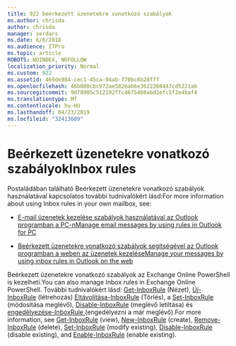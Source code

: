 ```yaml
---
title: 922 beérkezett üzenetekre vonatkozó szabályok
ms.author: chrisda
author: chrisda
manager: serdars
ms.date: 6/6/2018
ms.audience: ITPro
ms.topic: article
ROBOTS: NOINDEX, NOFOLLOW
localization_priority: Normal
ms.custom: 922
ms.assetid: 469de984-cec1-45ca-94ab-f70bc6b28fff
ms.openlocfilehash: 46b080cbc972ae5826ab6e3622308447cd5221ab
ms.sourcegitcommit: 9d78905c512192ffc4675468abd2efc5f2e4baf4
ms.translationtype: MT
ms.contentlocale: hu-HU
ms.lasthandoff: 04/23/2019
ms.locfileid: "32413689"
---
```

# <a name="inbox-rules"></a><span data-ttu-id="7086e-102">Beérkezett üzenetekre vonatkozó szabályok</span><span class="sxs-lookup"><span data-stu-id="7086e-102">Inbox rules</span></span>

<span data-ttu-id="7086e-103">Postaládában található Beérkezett üzenetekre vonatkozó szabályok használatával kapcsolatos további tudnivalókért lásd:</span><span class="sxs-lookup"><span data-stu-id="7086e-103">For more information about using Inbox rules in your own mailbox, see:</span></span>

- [<span data-ttu-id="7086e-104">E-mail üzenetek kezelése szabályok használatával az Outlook programban a PC-n</span><span class="sxs-lookup"><span data-stu-id="7086e-104">Manage email messages by using rules in Outlook for PC</span></span>](https://support.office.com/article/c24f5dea-9465-4df4-ad17-a50704d66c59.aspx)

- [<span data-ttu-id="7086e-105">Beérkezett üzenetekre vonatkozó szabályok segítségével az Outlook programban a weben az üzenetek kezelése</span><span class="sxs-lookup"><span data-stu-id="7086e-105">Manage your messages by using inbox rules in Outlook on the web</span></span>](https://support.office.com/article/8400435c-f14e-4272-9004-1548bb1848f2.aspx)

<span data-ttu-id="7086e-106">Beérkezett üzenetekre vonatkozó szabályok az Exchange Online PowerShell is kezelheti.</span><span class="sxs-lookup"><span data-stu-id="7086e-106">You can also manage Inbox rules in Exchange Online PowerShell.</span></span> <span data-ttu-id="7086e-107">További tudnivalókért lásd: [Get-InboxRule](https://docs.microsoft.com/powershell/module/exchange/mailboxes/get-inboxrule) (Nézet), [Új-InboxRule](https://docs.microsoft.com/powershell/module/exchange/mailboxes/new-inboxrule) (létrehozás) [Eltávolítása-InboxRule](https://docs.microsoft.com/powershell/module/exchange/mailboxes/remove-inboxrule) (Törlés), a [Set-InboxRule](https://docs.microsoft.com/powershell/module/exchange/mailboxes/set-inboxrule) (módosítása meglévő), [Disable-InboxRule](https://docs.microsoft.com/powershell/module/exchange/mailboxes/disable-inboxrule) (meglévő letiltása) és [engedélyezése-InboxRule ](https://docs.microsoft.com/powershell/module/exchange/mailboxes/enable-inboxrule)(engedélyezni a már meglévő).</span><span class="sxs-lookup"><span data-stu-id="7086e-107">For more information, see [Get-InboxRule](https://docs.microsoft.com/powershell/module/exchange/mailboxes/get-inboxrule) (view), [New-InboxRule](https://docs.microsoft.com/powershell/module/exchange/mailboxes/new-inboxrule) (create), [Remove-InboxRule](https://docs.microsoft.com/powershell/module/exchange/mailboxes/remove-inboxrule) (delete), [Set-InboxRule](https://docs.microsoft.com/powershell/module/exchange/mailboxes/set-inboxrule) (modify existing), [Disable-InboxRule](https://docs.microsoft.com/powershell/module/exchange/mailboxes/disable-inboxrule) (disable existing), and [Enable-InboxRule](https://docs.microsoft.com/powershell/module/exchange/mailboxes/enable-inboxrule) (enable existing).</span></span>
